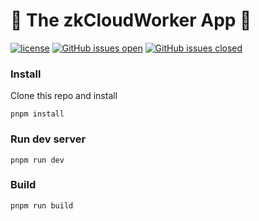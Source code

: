 # 🚧 The zkCloudWorker App 🚧

[![license](https://img.shields.io/badge/license-Apache2-blue.svg)](LICENSE.md)
[![GitHub issues open](https://img.shields.io/badge/open_issues-red.svg)](https://github.com/zkcloudworker/zkcloudworker-ui/issues?q=is%3Aopen+is%3Aissue)
[![GitHub issues closed](https://img.shields.io/badge/closed_issues-green.svg)](https://github.com/zkcloudworker/zkcloudworker-ui/issues?q=is%3Aissue+is%3Aclosed)

### Install

Clone this repo and install
~~~
pnpm install
~~~

### Run dev server

~~~
pnpm run dev
~~~

### Build

~~~
pnpm run build
~~~

